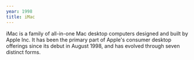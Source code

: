 ```yaml
---
year: 1998
title: iMac
---
```


iMac is a family of all-in-one Mac desktop computers designed and built by Apple Inc. It has been the primary part of Apple's consumer desktop offerings since its debut in August 1998, and has evolved through seven distinct forms.
